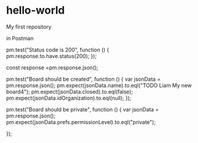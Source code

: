 # hello-world

My first repository

in Postman

pm.test("Status code is 200", function () {
    pm.response.to.have.status(200);
});

const response =pm.response.json();

pm.test("Board should be created", function () {
    var jsonData = pm.response.json();
    pm.expect(jsonData.name).to.eql("TODO Liam My new board4");
    pm.expect(jsonData.closed).to.eql(false);
    pm.expect(jsonData.idOrganization).to.eql(null);
});

pm.test("Board should be private", function () {
    var jsonData = pm.response.json();
    pm.expect(jsonData.prefs.permissionLevel).to.eql("private");

});

